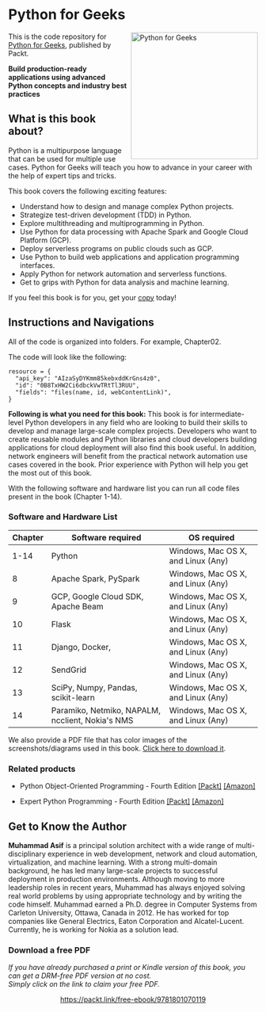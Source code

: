 


# Python for Geeks

<a href="https://www.packtpub.com/programming/python-for-geeks?utm_source=github&utm_medium=repository&utm_campaign=9781801070119"><img src="https://static.packt-cdn.com/products/9781801070119/cover/smaller" alt="Python for Geeks" height="256px" align="right"></a>

This is the code repository for [Python for Geeks](https://www.packtpub.com/programming/python-for-geeks?utm_source=github&utm_medium=repository&utm_campaign=9781801070119), published by Packt.

**Build production-ready applications using advanced Python concepts and industry best practices**

## What is this book about?

Python is a multipurpose language that can be used for multiple use cases. Python for Geeks will teach you how to advance in your career with the help of expert tips and tricks.

This book covers the following exciting features:

- Understand how to design and manage complex Python projects.
- Strategize test-driven development (TDD) in Python.
- Explore multithreading and multiprogramming in Python.
- Use Python for data processing with Apache Spark and Google Cloud Platform (GCP).
- Deploy serverless programs on public clouds such as GCP.
- Use Python to build web applications and application programming interfaces.
- Apply Python for network automation and serverless functions.
- Get to grips with Python for data analysis and machine learning.

If you feel this book is for you, get your [copy](https://www.amazon.com/dp/1801070113) today!

## Instructions and Navigations

All of the code is organized into folders. For example, Chapter02.

The code will look like the following:

```
resource = {
  "api_key": "AIzaSyDYKmm85kebxddKrGns4z0",
  "id": "0B8TxHW2Ci6dbckVwTRtTl3RUU",
  "fields": "files(name, id, webContentLink)",
}
```

**Following is what you need for this book:**
This book is for intermediate-level Python developers in any field who are looking to build their skills to develop and manage large-scale complex projects. Developers who want to create reusable modules and Python libraries and cloud developers building applications for cloud deployment will also find this book useful. In addition, network engineers will benefit from the practical network automation use cases covered in the book. Prior experience with Python will help you get the most out of this book.

With the following software and hardware list you can run all code files present in the book (Chapter 1-14).

### Software and Hardware List

| Chapter | Software required                                | OS required                        |
| ------- | ------------------------------------------------ | ---------------------------------- |
| 1-14    | Python                                           | Windows, Mac OS X, and Linux (Any) |
| 8       | Apache Spark, PySpark                            | Windows, Mac OS X, and Linux (Any) |
| 9       | GCP, Google Cloud SDK, Apache Beam               | Windows, Mac OS X, and Linux (Any) |
| 10      | Flask                                            | Windows, Mac OS X, and Linux (Any) |
| 11      | Django, Docker,                                  | Windows, Mac OS X, and Linux (Any) |
| 12      | SendGrid                                         | Windows, Mac OS X, and Linux (Any) |
| 13      | SciPy, Numpy, Pandas, scikit-learn               | Windows, Mac OS X, and Linux (Any) |
| 14      | Paramiko, Netmiko, NAPALM, ncclient, Nokia's NMS | Windows, Mac OS X, and Linux (Any) |

We also provide a PDF file that has color images of the screenshots/diagrams used in this book. [Click here to download it](https://static.packt-cdn.com/downloads/9781801070119_ColorImages.pdf).

### Related products

- Python Object-Oriented Programming - Fourth Edition [[Packt]](https://www.packtpub.com/product/python-object-oriented-programming-fourth-edition/9781801077262?utm_source=github&utm_medium=repository&utm_campaign=9781801077262) [[Amazon]](https://www.amazon.com/dp/1801077266)

- Expert Python Programming - Fourth Edition [[Packt]](https://www.packtpub.com/product/expert-python-programming-fourth-edition/9781801071109?utm_source=github&utm_medium=repository&utm_campaign=9781801071109) [[Amazon]](https://www.amazon.com/dp/1801071101)

## Get to Know the Author

**Muhammad Asif**
is a principal solution architect with a wide range of multi-disciplinary experience in web development, network and cloud automation, virtualization, and machine learning. With a strong multi-domain background, he has led many large-scale projects to successful deployment in production environments. Although moving to more leadership roles in recent years, Muhammad has always enjoyed solving real world problems by using appropriate technology and by writing the code himself. Muhammad earned a Ph.D. degree in Computer Systems from Carleton University, Ottawa, Canada in 2012. He has worked for top companies like General Electrics, Eaton Corporation and Alcatel-Lucent. Currently, he is working for Nokia as a solution lead.
### Download a free PDF

 <i>If you have already purchased a print or Kindle version of this book, you can get a DRM-free PDF version at no cost.<br>Simply click on the link to claim your free PDF.</i>
<p align="center"> <a href="https://packt.link/free-ebook/9781801070119">https://packt.link/free-ebook/9781801070119 </a> </p>